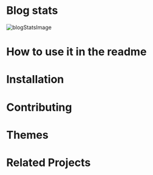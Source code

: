 # Blog stats 


![blogStatsImage](https://blog-stats-dev.vercel.app//api/dev?username=imkarthikeyan&year=2022&theme=default)


# How to use it in the readme

# Installation

# Contributing

# Themes 

# Related Projects
